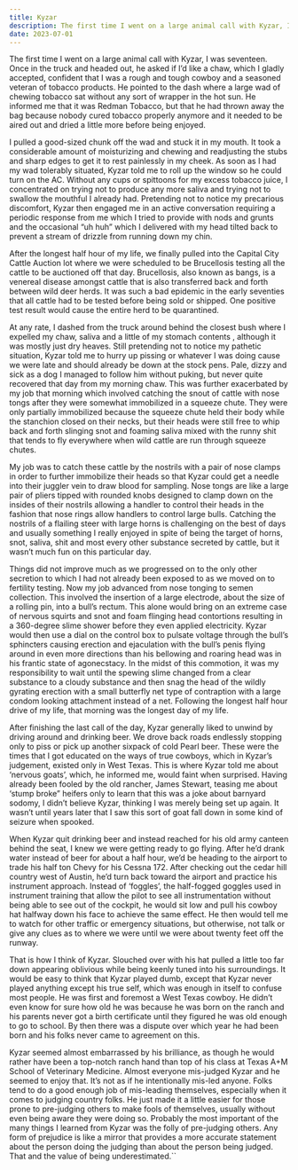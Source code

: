 ```yaml
---
title: Kyzar
description: The first time I went on a large animal call with Kyzar, I was seventeen...
date: 2023-07-01
---
```

The first time I went on a large animal call with Kyzar, I was seventeen. Once in the truck and headed out, he asked if I’d like a chaw, which I gladly accepted, confident that I was a rough and tough cowboy and a seasoned veteran of tobacco products. He pointed to the dash where a large wad of chewing tobacco sat without any sort of wrapper in the hot sun. He informed me that it was Redman Tobacco, but that he had thrown away the bag because nobody cured tobacco properly anymore and it needed to be aired out and dried a little more before being enjoyed. 

I pulled a good-sized chunk off the wad and stuck it in my mouth. It took a considerable amount of moisturizing and chewing and readjusting the stubs and sharp edges to get it to rest painlessly in my cheek. As soon as I had my wad tolerably situated, Kyzar told me to roll up the window so he could turn on the AC. Without any cups or spittoons for my excess tobacco juice, I concentrated on trying not to produce any more saliva and trying not to swallow the mouthful I already had. Pretending not to notice my precarious discomfort, Kyzar then engaged me in an active conversation requiring a periodic response from me which I tried to provide with nods and grunts and the occasional “uh huh” which I delivered with my head tilted back to prevent a stream of drizzle from running down my chin.

After the longest half hour of my life, we finally pulled into the Capital City Cattle Auction lot where we were scheduled to be Brucellosis testing all the cattle to be auctioned off that day. Brucellosis, also known as bangs, is a venereal disease amongst cattle that is also transferred back and forth between wild deer herds. It was such a bad epidemic in the early seventies that all cattle had to be tested before being sold or shipped. One positive test result would cause the entire herd to be quarantined.

At any rate, I dashed from the truck around behind the closest bush where I expelled my chaw, saliva and a little of my stomach contents , although it was mostly just dry heaves. Still pretending not to notice my pathetic situation, Kyzar told me to hurry up pissing or whatever I was doing cause we were late and should already be down at the stock pens. Pale, dizzy and sick as a dog I managed to follow him without puking, but never quite recovered that day from my morning chaw. This was further exacerbated by my job that morning which involved catching the snout of cattle with nose tongs after they were somewhat immobilized in a squeeze chute. They were only partially immobilized because the squeeze chute held their body while the stanchion closed on their necks, but their heads were still free to whip back and forth slinging snot and foaming saliva mixed with the runny shit that tends to fly everywhere when wild cattle are run through squeeze chutes.

My job was to catch these cattle by the nostrils with a pair of nose clamps in order to further immobilize their heads so that Kyzar could get a needle into their juggler vein to draw blood for sampling. Nose tongs are like a large pair of pliers tipped with rounded knobs designed to clamp down on the insides of their nostrils allowing a handler to control their heads in the fashion that nose rings allow handlers to control large bulls. Catching the nostrils of a flailing steer with large horns is challenging on the best of days and usually something I really enjoyed in spite of being the target of horns, snot, saliva, shit and most every other substance secreted by cattle, but it wasn’t much fun on this particular day.

Things did not improve much as we progressed on to the only other secretion to which I had not already been exposed to as we moved on to fertility testing. Now my job advanced from nose tonging to semen collection. This involved the insertion of a large electrode, about the size of a rolling pin, into a bull’s rectum. This alone would bring on an extreme case of nervous squirts and snot and foam flinging head contortions resulting in a 360-degree slime shower before they even applied electricity. Kyzar would then use a dial on the control box to pulsate voltage through the bull’s sphincters causing erection and ejaculation with the bull’s penis flying around in even more directions than his bellowing and roaring head was in his frantic state of agonecstacy. In the midst of this commotion, it was my responsibility to wait until the spewing slime changed from a clear substance to a cloudy substance and then snag the head of the wildly gyrating erection with a small butterfly net type of contraption with a large condom looking attachment instead of a net. Following the longest half hour drive of my life, that morning was the longest day of my life.

After finishing the last call of the day, Kyzar generally liked to unwind by driving around and drinking beer. We drove back roads endlessly stopping only to piss or pick up another sixpack of cold Pearl beer. These were the times that I got educated on the ways of true cowboys, which in Kyzar’s judgement, existed only in West Texas. This is where Kyzar told me about ‘nervous goats’, which, he informed me, would faint when surprised. Having already been fooled by the old rancher, James Stewart, teasing me about ‘stump broke” heifers only to learn that this was a joke about barnyard sodomy, I didn’t believe Kyzar, thinking I was merely being set up again. It wasn’t until years later that I saw this sort of goat fall down in some kind of seizure when spooked.

When Kyzar quit drinking beer and instead reached for his old army canteen behind the seat, I knew we were getting ready to go flying. After he’d drank water instead of beer for about a half hour, we’d be heading to the airport to trade his half ton Chevy for his Cessna 172. After checking out the cedar hill country west of Austin, he’d turn back toward the airport and practice his instrument approach. Instead of ‘foggles’, the half-fogged goggles used in instrument training that allow the pilot to see all instrumentation without being able to see out of the cockpit, he would sit low and pull his cowboy hat halfway down his face to achieve the same effect. He then would tell me to watch for other traffic or emergency situations, but otherwise, not talk or give any clues as to where we were until we were about twenty feet off the runway.

That is how I think of Kyzar. Slouched over with his hat pulled a little too far down appearing oblivious while being keenly tuned into his surroundings. It would be easy to think that Kyzar played dumb, except that Kyzar never played anything except his true self, which was enough in itself to confuse most people. He was first and foremost a West Texas cowboy. He didn’t even know for sure how old he was because he was born on the ranch and his parents never got a birth certificate until they figured he was old enough to go to school. By then there was a dispute over which year he had been born and his folks never came to agreement on this.

Kyzar seemed almost embarrassed by his brilliance, as though he would rather have been a top-notch ranch hand  than top of his class at Texas A+M School of Veterinary Medicine. Almost everyone mis-judged Kyzar and he seemed to enjoy that. It’s not as if he intentionally mis-led anyone. Folks tend to do a good enough job of mis-leading themselves, especially when it comes to judging country folks. He just made it a little easier for those prone to pre-judging others to make fools of themselves, usually without even being aware they were doing so. Probably the most important of the many things I learned from Kyzar was the folly of pre-judging others. Any form of prejudice is like a mirror that provides a more accurate statement about the person doing the judging than about the person being judged. That and the value of being underestimated.``